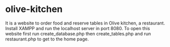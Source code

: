 # olive-kitchen
It is a website to order food and reserve tables in Olive kitchen, a restaurant. 
Install XAMPP and run the localhost server in port 8080. 
To open this website first run create_database.php then create_tables.php and run restaurant.php to get to the home page.
